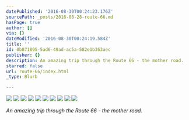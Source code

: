 ```yaml
---
datePublished: '2016-08-30T00:24:23.176Z'
sourcePath: _posts/2016-08-28-route-66.md
hasPage: true
author: []
via: {}
dateModified: '2016-08-30T00:24:19.584Z'
title: ''
id: 0b871895-5ad6-49ad-ac5a-582e1b363aec
publisher: {}
description: An amazing trip through the Route 66 - the mother road.
starred: false
url: route-66/index.html
_type: Blurb

---
```

![](https://the-grid-user-content.s3-us-west-2.amazonaws.com/0a60c38f-b379-49fd-b146-a77ac131a4fd.jpg)
![](https://the-grid-user-content.s3-us-west-2.amazonaws.com/6e469057-a26c-46fb-8f44-462f44d663a8.jpg)
![](https://the-grid-user-content.s3-us-west-2.amazonaws.com/6cbbbe79-4739-4f60-b36c-60dd749a7b3b.jpg)
![](https://the-grid-user-content.s3-us-west-2.amazonaws.com/4413f731-f58c-40b1-a94e-21fa11e89c1e.jpg)
![](https://the-grid-user-content.s3-us-west-2.amazonaws.com/296189b3-6e24-4726-986d-adf210693fee.jpg)
![](https://the-grid-user-content.s3-us-west-2.amazonaws.com/7f721a1f-a588-4cd7-836c-bb8460369ed7.jpg)
![](https://the-grid-user-content.s3-us-west-2.amazonaws.com/fc562b77-603c-4384-b375-7e472284a66f.jpg)
![](https://the-grid-user-content.s3-us-west-2.amazonaws.com/7f8b848b-921f-4a1d-bb60-09987f9ab025.jpg)
![](https://the-grid-user-content.s3-us-west-2.amazonaws.com/0b26779c-3902-4ff1-a6fc-225f6bfffc5a.jpg)
![](https://the-grid-user-content.s3-us-west-2.amazonaws.com/62c33b78-7f55-42d4-91ed-6c847c3a158f.jpg)

_An amazing trip through the Route 66 - the mother road_.